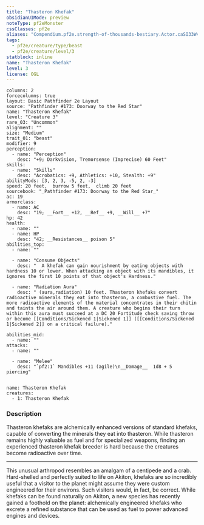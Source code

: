 ```yaml
---
title: "Thasteron Khefak"
obsidianUIMode: preview
noteType: pf2eMonster
cssClasses: pf2e
aliases: "Compendium.pf2e.strength-of-thousands-bestiary.Actor.caSI33WvJJlF6qpb" 
tags:
  - pf2e/creature/type/beast
  - pf2e/creature/level/3
statblock: inline
name: "Thasteron Khefak"
level: 3
license: OGL
---
```


```statblock
columns: 2
forcecolumns: true
layout: Basic Pathfinder 2e Layout
source: "Pathfinder #173: Doorway to the Red Star"
name: "Thasteron Khefak"
level: "Creature 3"
rare_03: "Uncommon"
alignment: ""
size: "Medium"
trait_01: "beast"
modifier: 9
perception:
  - name: "Perception"
    desc: "+9; Darkvision, Tremorsense (Imprecise) 60 Feet"
skills:
  - name: "Skills"
    desc: "Acrobatics: +9, Athletics: +10, Stealth: +9"
abilityMods: [3, 2, 3, -5, 2, -3]
speed: 20 feet,  burrow 5 feet,  climb 20 feet
sourcebook: "_Pathfinder #173: Doorway to the Red Star_"
ac: 19
armorclass:
  - name: AC
    desc: "19; __Fort__ +12, __Ref__ +9, __Will__ +7"
hp: 42
health:
  - name: ""
  - name: HP
    desc: "42; __Resistances__ poison 5"
abilities_top:
  - name: ""

  - name: "Consume Objects"
    desc: "  A khefak can gain nourishment by eating objects with hardness 10 or lower. When attacking an object with its mandibles, it ignores the first 10 points of that object's Hardness."

  - name: "Radiation Aura"
    desc: " (aura,radiation) 10 feet. Thasteron khefaks convert radioactive minerals they eat into thasteron, a combustive fuel. The more radioactive elements of the material concentrates in their chitin and taints the air around them. A creature who begins their turn within this aura must succeed at a DC 20 Fortitude check saving throw or become [[Conditions/Sickened 1|Sickened 1]] ([[Conditions/Sickened 1|Sickened 2]] on a critical failure)."

abilities_mid:
  - name: ""
attacks:
  - name: ""

  - name: "Melee"
    desc: "`pf2:1` Mandibles +11 (agile)\n__Damage__  1d8 + 5 piercing"
 
```

```encounter-table
name: Thasteron Khefak
creatures:
  - 1: Thasteron Khefak
```


### Description
Thasteron khefaks are alchemically enhanced versions of standard khefaks, capable of converting the minerals they eat into thasteron. While thasteron remains highly valuable as fuel and for specialized weapons, finding an experienced thasteron khefak breeder is hard because the creatures become radioactive over time.

* * *

This unusual arthropod resembles an amalgam of a centipede and a crab. Hard-shelled and perfectly suited to life on Akiton, khefaks are so incredibly useful that a visitor to the planet might assume they were custom engineered for their environs. Such visitors would, in fact, be correct. While khefaks can be found naturally on Akiton, a new species has recently gained a foothold on the planet: alchemically engineered khefaks who excrete a refined substance that can be used as fuel to power advanced engines and devices.
